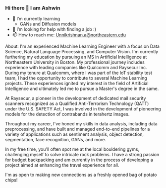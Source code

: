 ### Hi there 👋 I am Ashwin

<!--
**AshwinUnnikrishnan/AshwinUnnikrishnan** is a ✨ _special_ ✨ repository because its `README.md` (this file) appears on your GitHub profile.

Here are some ideas to get you started:
-->

- 🌱 I’m currently learning
    - GANs and Diffusion models
- 🤔 I’m looking for help with finding a job :) 
- 📫 How to reach me: Unnikrishnan.a@northeastern.edu


About:
I'm an experienced Machine Learning Engineer with a focus on Data Science, Natural Language Processing, and Computer Vision. I'm currently furthering my education by pursuing an MS in Artificial Intelligence at Northeastern University in Boston.
My professional journey includes experience with leading companies like Qualcomm and Raysecur Inc. During my tenure at Qualcomm, where I was part of the IoT stability test team, I had the opportunity to contribute to several Machine Learning projects. These experiences ignited my interest in the field of Artificial Intelligence and ultimately led me to pursue a Master's degree in the same.

At Raysecur, a pioneer in the development of dedicated mail security scanners recognized as a Qualified Anti-Terrorism Technology (QATT) under the U.S. SAFETY Act, I was involved in the development of pioneering models for the detection of contrabands in terahertz images.

Throughout my career, I've honed my skills in data analysis, including data preprocessing, and have built and managed end-to-end pipelines for a variety of applications such as sentiment analysis, object detection, segmentation, face recognition, GANs, and more.

In my free time, you'll often spot me at the local bouldering gyms, challenging myself to solve intricate rock problems. I have a strong passion for budget backpacking and am currently in the process of developing a project aimed at enhancing the travel experience for all.

I'm as open to making new connections as a freshly opened bag of potato chips!
